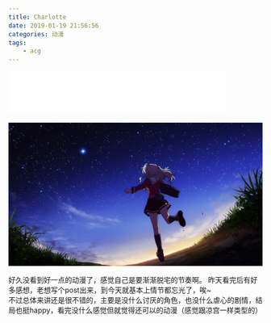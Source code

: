 ```yaml
---
title: Charlotte
date: 2019-01-19 21:56:56
categories: 动漫
tags:
	- acg
---
```


<iframe frameborder="no" border="0" marginwidth="0" marginheight="0" width=430 height=86 src="//music.163.com/outchain/player?type=2&id=34077762&auto=1&height=66"></iframe>

![cover](/images/Charlotte.png)

好久没看到好一点的动漫了，感觉自己是要渐渐脱宅的节奏啊。 
昨天看完后有好多感想，老想写个post出来，到今天就基本上情节都忘光了，唉~  
不过总体来讲还是很不错的，主要是没什么讨厌的角色，也没什么虐心的剧情，结局也挺happy，看完没什么感觉但就觉得还可以的动漫（感觉跟凉宫一样类型的）